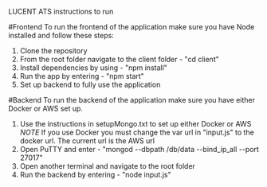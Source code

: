 LUCENT ATS instructions to run

#Frontend
To run the frontend of the application make sure you have Node installed and follow these steps:
1. Clone the repository
2. From the root folder navigate to the client folder - "cd client"
3. Install dependencies by using - "npm install"
4. Run the app by entering - "npm start"
5. Set up backend to fully use the application



#Backend
To run the backend of the application make sure you have either Docker or AWS set up.
1. Use the instructions in setupMongo.txt to set up either Docker or AWS
*NOTE* If you use Docker you must change the var url in "input.js" to the docker url. The current url is the AWS url
2. Open PuTTY and enter - "mongod --dbpath /db/data --bind_ip_all --port 27017"
3. Open another terminal and navigate to the root folder
4. Run the backend by entering - "node input.js"